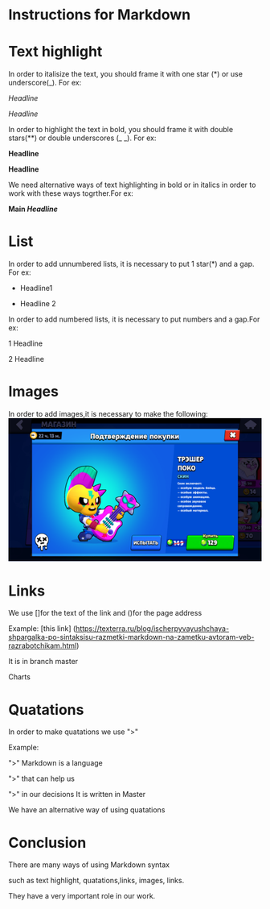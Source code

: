 # Instructions for Markdown

#  Text highlight

In order to italisize the text, you should frame it with one star (*) or use underscore(_). For ex:

*Headline*

_Headline_


In order to highlight the text in bold, you should frame it  with double stars(**) or double underscores (_ _). For ex:

**Headline**

__Headline__

We need alternative ways of text highlighting in bold or in italics in order to work with these ways togrther.For ex:

__Main *Headline*__



# List

In order to add unnumbered lists, it is necessary to put 1 star(*) and a gap. For ex:

* Headline1

* Headline 2

In order to add numbered lists, it is necessary to put numbers  and  a gap.For ex:

1 Headline

2 Headline



# Images

In order to add images,it is necessary to make the following: ![Hi,Guys]( Screenshot_2022.05.25_11.46.48.223.png)


# Links

We use []for the text of the link and ()for the page address

Example: [this link] (https://texterra.ru/blog/ischerpyvayushchaya-shpargalka-po-sintaksisu-razmetki-markdown-na-zametku-avtoram-veb-razrabotchikam.html)

It is in branch master 

 
Charts

# Quatations

In order to make quatations we use ">"

Example:

">" Markdown is a language

">" that can help us

">" in our decisions
It is written in Master


We have an alternative way of using quatations

# Conclusion

There are many ways of using Markdown syntax

such as text highlight, quatations,links, images, links.

They  have a very important role in our work.